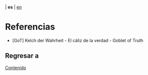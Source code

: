 | **es** | [en](../english/references.md)

#  Referencias

- [GoT] Kelch der Wahrheit - El cáliz de la verdad - Goblet of Truth


## Regresar a

[Contenido](./contenido.md)
